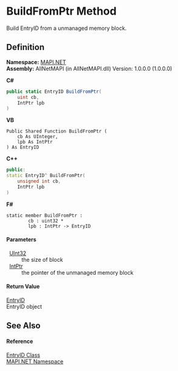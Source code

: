 # BuildFromPtr Method


Build EntryID from a unmanaged memory block.



## Definition
**Namespace:** <a href="5bef4637-66f8-16d4-e5f4-4d0da57a1538.md">MAPI.NET</a>  
**Assembly:** AllNetMAPI (in AllNetMAPI.dll) Version: 1.0.0.0 (1.0.0.0)

**C#**
``` C#
public static EntryID BuildFromPtr(
	uint cb,
	IntPtr lpb
)
```
**VB**
``` VB
Public Shared Function BuildFromPtr ( 
	cb As UInteger,
	lpb As IntPtr
) As EntryID
```
**C++**
``` C++
public:
static EntryID^ BuildFromPtr(
	unsigned int cb, 
	IntPtr lpb
)
```
**F#**
``` F#
static member BuildFromPtr : 
        cb : uint32 * 
        lpb : IntPtr -> EntryID 
```



#### Parameters
<dl><dt>  <a href="https://learn.microsoft.com/dotnet/api/system.uint32" target="_blank" rel="noopener noreferrer">UInt32</a></dt><dd>the size of block</dd><dt>  <a href="https://learn.microsoft.com/dotnet/api/system.intptr" target="_blank" rel="noopener noreferrer">IntPtr</a></dt><dd>the pointer of the unmanaged memory block</dd></dl>

#### Return Value
<a href="db2ff999-cb6d-b06d-47cc-55b8797d7482.md">EntryID</a>  
EntryID object

## See Also


#### Reference
<a href="db2ff999-cb6d-b06d-47cc-55b8797d7482.md">EntryID Class</a>  
<a href="5bef4637-66f8-16d4-e5f4-4d0da57a1538.md">MAPI.NET Namespace</a>  
